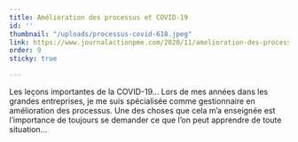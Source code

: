 ```yaml
---
title: Amélioration des processus et COVID-19
id: ''
thumbnail: "/uploads/processus-covid-618.jpeg"
link: https://www.journalactionpme.com/2020/11/amelioration-des-processus-les-lecons-importantes-de-la-covid-19/
order: 9
sticky: true

---
```

Les leçons importantes de la COVID-19... Lors de mes années dans les grandes entreprises, je me suis spécialisée comme gestionnaire en amélioration des processus. Une des choses que cela m’a enseignée est l’importance de toujours se demander ce que l’on peut apprendre de toute situation...